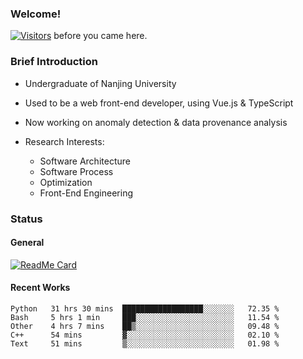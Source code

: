 ### Welcome!

[![Visitors](https://visitor-badge.laobi.icu/badge?page_id=HermitSun.HermitSun)]() before you came here.

### Brief Introduction

- Undergraduate of Nanjing University

- Used to be a web front-end developer, using Vue.js & TypeScript

- Now working on anomaly detection & data provenance analysis

- Research Interests: 
  - Software Architecture
  - Software Process
  - Optimization
  - Front-End Engineering

### Status

#### General

[![ReadMe Card](https://github-readme-stats.hermitsun.vercel.app/api?username=HermitSun&count_private=true&show_icons=true)]()

#### Recent Works

<!--START_SECTION:waka-->
```text
Python   31 hrs 30 mins  ██████████████████░░░░░░░   72.35 % 
Bash     5 hrs 1 min     ███░░░░░░░░░░░░░░░░░░░░░░   11.54 % 
Other    4 hrs 7 mins    ██▒░░░░░░░░░░░░░░░░░░░░░░   09.48 % 
C++      54 mins         ▓░░░░░░░░░░░░░░░░░░░░░░░░   02.10 % 
Text     51 mins         ▒░░░░░░░░░░░░░░░░░░░░░░░░   01.98 % 
```
<!--END_SECTION:waka-->
